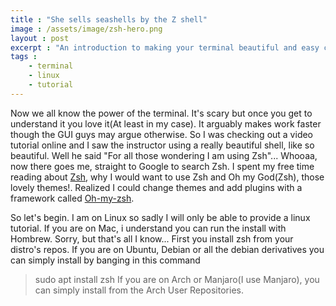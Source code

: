 ```yaml
---
title : "She sells seashells by the Z shell"
image : /assets/image/zsh-hero.png
layout : post
excerpt : "An introduction to making your terminal beautiful and easy cos well, we use the terminal a lot"
tags : 
    - terminal
    - linux 
    - tutorial
---
```


Now we all know the power of the terminal. It's scary but once you get to understand it you love it(At least in my case). It arguably makes work faster though the GUI guys may argue otherwise. So I was checking out a video tutorial online and I saw the instructor using a really beautiful shell, like so beautiful. Well he said "For all those wondering I am using Zsh"...
Whooaa, now there goes me, straight to Google to search Zsh. I spent my free time reading about [Zsh](https://en.wikipedia.org/wiki/Z_shell), why I would want to use Zsh and Oh my God(Zsh), those lovely themes!. Realized I could change themes and add plugins with a framework called [Oh-my-zsh](https://en.wikipedia.org/wiki/Z_shell). 

So let's begin. I am on Linux so sadly I will only be able to provide a linux tutorial. If you are on Mac, i understand you can run the install with Hombrew. Sorry, but that's all I know...
First you install zsh from your distro's repos. If you are on Ubuntu, Debian or all the debian derivatives you can simply install by banging in this command 
> sudo apt install zsh
If you are on Arch or Manjaro(I use Manjaro), you can simply install from the Arch User Repositories.






